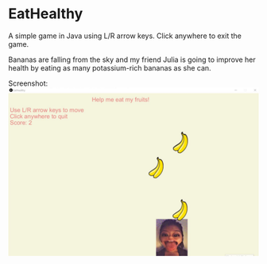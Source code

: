 # EatHealthy
A simple game in Java using L/R arrow keys. Click anywhere to exit the game.

Bananas are falling from the sky and my friend Julia is going to improve her health by eating as many potassium-rich bananas as she can.

Screenshot: 
![Screenshot](https://github.com/cwu98/EatHealthy/blob/main/EatHealthyAppScreenshot.jpg)

